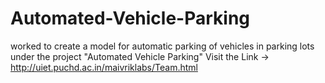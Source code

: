 # Automated-Vehicle-Parking
worked to create a model for automatic parking of vehicles in parking lots under the project "Automated Vehicle Parking"
Visit the Link -> http://uiet.puchd.ac.in/maivriklabs/Team.html
